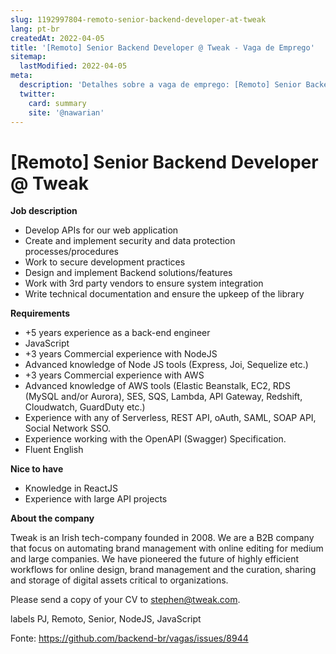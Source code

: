 ```yaml
---
slug: 1192997804-remoto-senior-backend-developer-at-tweak
lang: pt-br
createdAt: 2022-04-05
title: '[Remoto] Senior Backend Developer @ Tweak - Vaga de Emprego'
sitemap:
  lastModified: 2022-04-05
meta:
  description: 'Detalhes sobre a vaga de emprego: [Remoto] Senior Backend Developer @ Tweak'
  twitter:
    card: summary
    site: '@nawarian'
---
```


# [Remoto] Senior Backend Developer @ Tweak

**Job description**

- Develop APIs for our web application
- Create and implement security and data protection processes/procedures
- Work to secure development practices 
- Design and implement Backend solutions/features 
- Work with 3rd party vendors to ensure system integration 
- Write technical documentation and ensure the upkeep of the library 

**Requirements**

- +5 years experience as a back-end engineer
- JavaScript
- +3 years Commercial experience with NodeJS
- Advanced knowledge of Node JS tools (Express, Joi, Sequelize etc.)
- +3 years Commercial experience with AWS
- Advanced knowledge of AWS tools (Elastic Beanstalk, EC2, RDS (MySQL and/or Aurora), SES, SQS, Lambda, API Gateway, Redshift, Cloudwatch, GuardDuty etc.)
- Experience with any of Serverless, REST API, oAuth, SAML, SOAP API, Social Network SSO.
- Experience working with the OpenAPI (Swagger) Specification.
- Fluent English

**Nice to have**
- Knowledge in ReactJS
- Experience with large API projects 

**About the company**

Tweak is an Irish tech-company founded in 2008. We are a B2B company that focus on 
automating brand management with online editing for medium and large companies.
We have pioneered the future of highly efficient workflows for online design, brand management 
and the curation, sharing and storage of digital assets critical to organizations.

Please send a copy of your CV to stephen@tweak.com.

labels PJ, Remoto, Senior, NodeJS, JavaScript

Fonte: https://github.com/backend-br/vagas/issues/8944